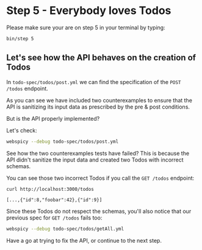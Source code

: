 # Step 5 - Everybody loves Todos

Please make sure your are on step 5 in your terminal by typing:

```bash
bin/step 5
```

## Let's see how the API behaves on the creation of Todos

In `todo-spec/todos/post.yml` we can find the specification of the `POST /todos` endpoint.

As you can see we have included two counterexamples to ensure that the API is sanitizing its input data as prescribed by the pre & post conditions.

But is the API properly implemented?

Let's check:
```bash
webspicy --debug todo-spec/todos/post.yml
```

See how the two counterexamples tests have failed?
This is because the API didn't sanitize the input data and created two Todos with incorrect schemas.

You can see those two incorrect Todos if you call the `GET /todos` endpoint:

```bash
curl http://localhost:3000/todos
```

```output
[...,{"id":8,"foobar":42},{"id":9}]
```

Since these Todos do not respect the schemas, you'll also notice that our previous spec for `GET /todos` fails too:

```bash
webspicy --debug todo-spec/todos/getAll.yml
```

Have a go at trying to fix the API, or continue to the next step.
